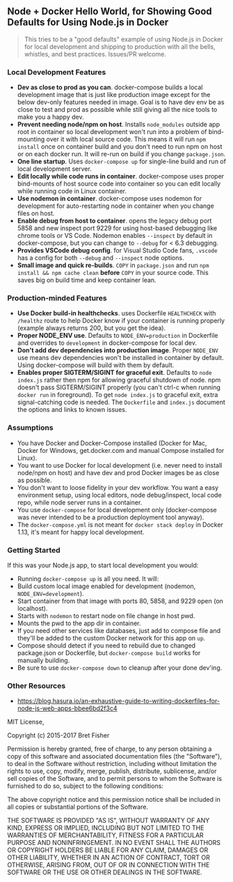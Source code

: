## Node + Docker Hello World, for Showing Good Defaults for Using Node.js in Docker

> This tries to be a "good defaults" example of using Node.js in Docker for local development and shipping to production with all the bells, whistles, and best practices. Issues/PR welcome.

### Local Development Features

 - **Dev as close to prod as you can**. docker-compose builds a local development image that is just like production image except for the below dev-only features needed in image. Goal is to have dev env be as close to test and prod as possible while still giving all the nice tools to make you a happy dev.
 - **Prevent needing node/npm on host**. Installs `node_modules` outside app root in container so local development won't run into a problem of bind-mounting over it with local source code. This means it will run `npm install` once on container build and you don't need to run npm on host or on each docker run. It will re-run on build if you change `package.json`.
 - **One line startup**. Uses `docker-compose up` for single-line build and run of local development server.
 - **Edit locally while code runs in container**. docker-compose uses proper bind-mounts of host source code into container so you can edit locally while running code in Linux container.
 - **Use nodemon in container**. docker-compose uses nodemon for development for auto-restarting node in container when you change files on host.
 - **Enable debug from host to container**. opens the legacy debug port 5858 and new inspect port 9229 for using host-based debugging like chrome tools or VS Code. Nodemon enables `--inspect` by default in docker-compose, but you can change to `--debug` for < 6.3 debugging.
 - **Provides VSCode debug config**. for Visual Studio Code fans, `.vscode` has a config for both `--debug` and `--inspect` node options.
 - **Small image and quick re-builds**. `COPY` in `package.json` and run `npm install && npm cache clean` **before** `COPY` in your source code. This saves big on build time and keep container lean.


### Production-minded Features

 - **Use Docker build-in healthchecks**. uses Dockerfile `HEALTHCHECK` with `/healthz` route to help Docker know if your container is running properly (example always returns 200, but you get the idea).
 - **Proper NODE_ENV use**. Defaults to `NODE_ENV=production` in Dockerfile and overrides to `development` in docker-compose for local dev.
 - **Don't add dev dependencies into production image**. Proper `NODE_ENV` use means dev dependencies won't be installed in container by default. Using docker-compose will build with them by default.
 - **Enables proper SIGTERM/SIGINT for graceful exit**. Defaults to `node index.js` rather then npm for allowing graceful shutdown of node. npm doesn't pass SIGTERM/SIGINT properly (you can't ctrl-c when running `docker run` in foreground). To get `node index.js` to graceful exit, extra signal-catching code is needed. The `Dockerfile` and `index.js` document the options and links to known issues.


### Assumptions

 - You have Docker and Docker-Compose installed (Docker for Mac, Docker for Windows, get.docker.com and manual Compose installed for Linux).
 - You want to use Docker for local development (i.e. never need to install node/npm on host) and have dev and prod Docker images be as close as possible.
 - You don't want to loose fidelity in your dev workflow. You want a easy environment setup, using local editors, node debug/inspect, local code repo, while node server runs in a container.
 - You use `docker-compose` for local development only (docker-compose was never intended to be a production deployment tool anyway).
 - The `docker-compose.yml` is not meant for `docker stack deploy` in Docker 1.13, it's meant for happy local development.

 
### Getting Started

If this was your Node.js app, to start local development you would:

 - Running `docker-compose up` is all you need. It will:
 - Build custom local image enabled for development (nodemon, `NODE_ENV=development`).
 - Start container from that image with ports 80, 5858, and 9229 open (on localhost).
 - Starts with `nodemon` to restart node on file change in host pwd.
 - Mounts the pwd to the app dir in container.
 - If you need other services like databases, just add to compose file and they'll be added to the custom Docker network for this app on `up`.
 - Compose should detect if you need to rebuild due to changed package.json or Dockerfile, but `docker-compose build` works for manually building.
 - Be sure to use `docker-compose down` to cleanup after your done dev'ing.

### Other Resources

 - https://blog.hasura.io/an-exhaustive-guide-to-writing-dockerfiles-for-node-js-web-apps-bbee6bd2f3c4

MIT License, 

Copyright (c) 2015-2017 Bret Fisher

Permission is hereby granted, free of charge, to any person obtaining a copy
of this software and associated documentation files (the "Software"), to deal
in the Software without restriction, including without limitation the rights
to use, copy, modify, merge, publish, distribute, sublicense, and/or sell
copies of the Software, and to permit persons to whom the Software is
furnished to do so, subject to the following conditions:

The above copyright notice and this permission notice shall be included in all
copies or substantial portions of the Software.

THE SOFTWARE IS PROVIDED "AS IS", WITHOUT WARRANTY OF ANY KIND, EXPRESS OR
IMPLIED, INCLUDING BUT NOT LIMITED TO THE WARRANTIES OF MERCHANTABILITY,
FITNESS FOR A PARTICULAR PURPOSE AND NONINFRINGEMENT. IN NO EVENT SHALL THE
AUTHORS OR COPYRIGHT HOLDERS BE LIABLE FOR ANY CLAIM, DAMAGES OR OTHER
LIABILITY, WHETHER IN AN ACTION OF CONTRACT, TORT OR OTHERWISE, ARISING FROM,
OUT OF OR IN CONNECTION WITH THE SOFTWARE OR THE USE OR OTHER DEALINGS IN THE
SOFTWARE.
